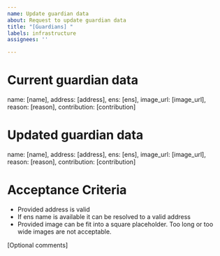 ```yaml
---
name: Update guardian data
about: Request to update guardian data
title: "[Guardians] "
labels: infrastructure
assignees: ''

---
```


# Current guardian data
name: [name],
address: [address],
ens: [ens],
image_url: [image_url],
reason: [reason],
contribution: [contribution]

# Updated guardian data
name: [name],
address: [address],
ens: [ens],
image_url: [image_url],
reason: [reason],
contribution: [contribution]

# Acceptance Criteria

* Provided address is valid
* If ens name is available it can be resolved to a valid address
* Provided image can be fit into a square placeholder. Too long or too wide images are not acceptable.

[Optional comments]
